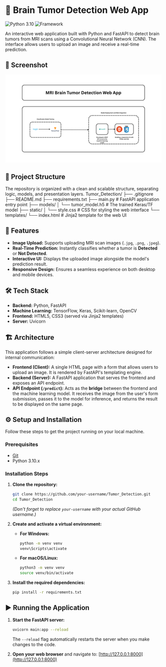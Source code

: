 # 🧠 Brain Tumor Detection Web App

![Python 3.10](https://img.shields.io/badge/python-3.10-blue.svg)
![Framework](https://img.shields.io/badge/Framework-FastAPI-green.svg)

An interactive web application built with Python and FastAPI to detect brain tumors from MRI scans using a Convolutional Neural Network (CNN). The interface allows users to upload an image and receive a real-time prediction.

## 📸 Screenshot

![App Screenshot](./mri-brain-tumor-detection-web-app.png)


## 📂 Project Structure

The repository is organized with a clean and scalable structure, separating logic, models, and presentation layers.
Tumor_Detection/
├── .gitignore
├── README.md
├── requirements.txt
├── main.py              # FastAPI application entry point
├── models/
│   └── tumor_model.h5   # The trained Keras/TF model
├── static/
│   └── style.css        # CSS for styling the web interface
└── templates/
    └── index.html       # Jinja2 template for the web UI

## 🚀 Features

-   **Image Upload:** Supports uploading MRI scan images (`.jpg`, `.png`, `.jpeg`).
-   **Real-Time Prediction:** Instantly classifies whether a tumor is **Detected** or **Not Detected**.
-   **Interactive UI:** Displays the uploaded image alongside the model's prediction result.
-   **Responsive Design:** Ensures a seamless experience on both desktop and mobile devices.

## 🛠️ Tech Stack

-   **Backend:** Python, FastAPI
-   **Machine Learning:** TensorFlow, Keras, Scikit-learn, OpenCV
-   **Frontend:** HTML5, CSS3 (served via Jinja2 templates)
-   **Server:** Uvicorn

## 🏗️ Architecture

This application follows a simple client-server architecture designed for internal communication:

-   **Frontend (Client):** A single HTML page with a form that allows users to upload an image. It is rendered by FastAPI's templating engine.
-   **Backend (Server):** A FastAPI application that serves the frontend and exposes an API endpoint.
-   **API Endpoint (`/predict`):** Acts as the **bridge** between the frontend and the machine learning model. It receives the image from the user's form submission, passes it to the model for inference, and returns the result to be displayed on the same page.

## ⚙️ Setup and Installation

Follow these steps to get the project running on your local machine.

### Prerequisites

-   [Git](https://git-scm.com/)
-   Python 3.10.x

### Installation Steps

1.  **Clone the repository:**
    ```bash
    git clone https://github.com/your-username/Tumor_Detection.git
    cd Tumor_Detection
    ```
    *(Don't forget to replace `your-username` with your actual GitHub username.)*

2.  **Create and activate a virtual environment:**

    -   **For Windows:**
        ```bash
        python -m venv venv
        venv\Scripts\activate
        ```

    -   **For macOS/Linux:**
        ```bash
        python3 -m venv venv
        source venv/bin/activate
        ```

3.  **Install the required dependencies:**
    ```bash
    pip install -r requirements.txt
    ```

## ▶️ Running the Application

1.  **Start the FastAPI server:**
    ```bash
    uvicorn main:app --reload
    ```
    The `--reload` flag automatically restarts the server when you make changes to the code.

2.  **Open your web browser** and navigate to:
    [http://127.0.0.1:8000](http://127.0.0.1:8000)

